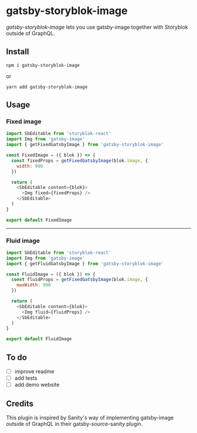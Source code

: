 # gatsby-storyblok-image

_gatsby-storyblok-image_ lets you use gatsby-image together with Storyblok outside of GraphQL.

## Install

`npm i gatsby-storyblok-image`

or

`yarn add gatsby-storyblok-image`

## Usage

### Fixed image

```javascript
import SbEditable from 'storyblok-react'
import Img from 'gatsby-image'
import { getFixedGatsbyImage } from 'gatsby-storyblok-image'

const FixedImage = ({ blok }) => {
  const fixedProps = getFixedGatsbyImage(blok.image, {
    width: 900
  })

  return (
    <SbEditable content={blok}>
      <Img fixed={fixedProps} />
    </SbEditable>
  )
}

export default FixedImage
```

---

### Fluid image

```javascript
import SbEditable from 'storyblok-react'
import Img from 'gatsby-image'
import { getFluidGatsbyImage } from 'gatsby-storyblok-image'

const FluidImage = ({ blok }) => {
  const fluidProps = getFixedGatsbyImage(blok.image, {
    maxWidth: 900
  })

  return (
    <SbEditable content={blok}>
      <Img fluid={fluidProps} />
    </SbEditable>
  )
}

export default FluidImage
```

## To do

- [ ] improve readme
- [ ] add tests
- [ ] add demo website

## Credits

This plugin is inspired by Sanity's way of implementing gatsby-image outside of GraphQL in their gatsby-source-sanity plugin.
